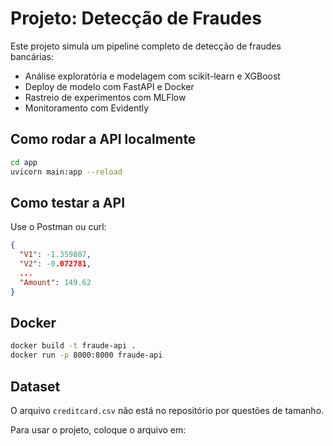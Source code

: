 # Projeto: Detecção de Fraudes

Este projeto simula um pipeline completo de detecção de fraudes bancárias:
- Análise exploratória e modelagem com scikit-learn e XGBoost
- Deploy de modelo com FastAPI e Docker
- Rastreio de experimentos com MLFlow
- Monitoramento com Evidently

## Como rodar a API localmente
```bash
cd app
uvicorn main:app --reload
```

## Como testar a API
Use o Postman ou curl:
```json
{
  "V1": -1.359807,
  "V2": -0.072781,
  ...
  "Amount": 149.62
}
```

## Docker
```bash
docker build -t fraude-api .
docker run -p 8000:8000 fraude-api
```

## Dataset

O arquivo `creditcard.csv` não está no repositório por questões de tamanho.

Para usar o projeto, coloque o arquivo em:
